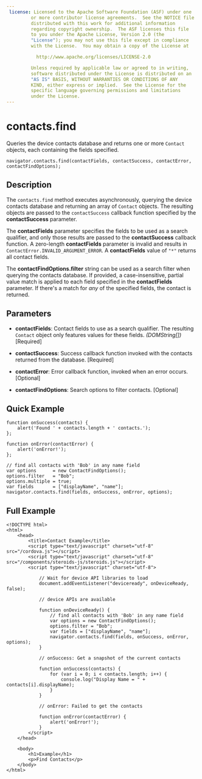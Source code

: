 ```yaml
---
 license: Licensed to the Apache Software Foundation (ASF) under one
         or more contributor license agreements.  See the NOTICE file
         distributed with this work for additional information
         regarding copyright ownership.  The ASF licenses this file
         to you under the Apache License, Version 2.0 (the
         "License"); you may not use this file except in compliance
         with the License.  You may obtain a copy of the License at

           http://www.apache.org/licenses/LICENSE-2.0

         Unless required by applicable law or agreed to in writing,
         software distributed under the License is distributed on an
         "AS IS" BASIS, WITHOUT WARRANTIES OR CONDITIONS OF ANY
         KIND, either express or implied.  See the License for the
         specific language governing permissions and limitations
         under the License.
---
```


# contacts.find

Queries the device contacts database and returns one or more `Contact`
objects, each containing the fields specified.

    navigator.contacts.find(contactFields, contactSuccess, contactError, contactFindOptions);

## Description

The `contacts.find` method executes asynchronously, querying the
device contacts database and returning an array of `Contact` objects.
The resulting objects are passed to the `contactSuccess` callback
function specified by the __contactSuccess__ parameter.

The __contactFields__ parameter specifies the fields to be used as a
search qualifier, and only those results are passed to the
__contactSuccess__ callback function.  A zero-length __contactFields__
parameter is invalid and results in
`ContactError.INVALID_ARGUMENT_ERROR`. A __contactFields__ value of
`"*"` returns all contact fields.

The __contactFindOptions.filter__ string can be used as a search
filter when querying the contacts database.  If provided, a
case-insensitive, partial value match is applied to each field
specified in the __contactFields__ parameter.  If there's a match for
_any_ of the specified fields, the contact is returned.

## Parameters

- __contactFields__: Contact fields to use as a search qualifier. The resulting `Contact` object only features values for these fields. _(DOMString[])_ [Required]

- __contactSuccess__: Success callback function invoked with the contacts returned from the database. [Required]

- __contactError__: Error callback function, invoked when an error occurs. [Optional]

- __contactFindOptions__: Search options to filter contacts. [Optional]

## Quick Example

    function onSuccess(contacts) {
        alert('Found ' + contacts.length + ' contacts.');
    };

    function onError(contactError) {
        alert('onError!');
    };

    // find all contacts with 'Bob' in any name field
    var options      = new ContactFindOptions();
    options.filter   = "Bob";
    options.multiple = true;
    var fields       = ["displayName", "name"];
    navigator.contacts.find(fields, onSuccess, onError, options);

## Full Example

    <!DOCTYPE html>
    <html>
        <head>
            <title>Contact Example</title>
            <script type="text/javascript" charset="utf-8" src="/cordova.js"></script>
            <script type="text/javascript" charset="utf-8" src="/components/steroids-js/steroids.js"></script>
            <script type="text/javascript" charset="utf-8">

                // Wait for device API libraries to load
                document.addEventListener("deviceready", onDeviceReady, false);

                // device APIs are available

                function onDeviceReady() {
                    // find all contacts with 'Bob' in any name field
                    var options = new ContactFindOptions();
                    options.filter = "Bob";
                    var fields = ["displayName", "name"];
                    navigator.contacts.find(fields, onSuccess, onError, options);
                }

                // onSuccess: Get a snapshot of the current contacts

                function onSuccess(contacts) {
                    for (var i = 0; i < contacts.length; i++) {
                        console.log("Display Name = " + contacts[i].displayName);
                    }
                }

                // onError: Failed to get the contacts

                function onError(contactError) {
                    alert('onError!');
                }
            </script>
        </head>

        <body>
            <h1>Example</h1>
            <p>Find Contacts</p>
        </body>
    </html>
